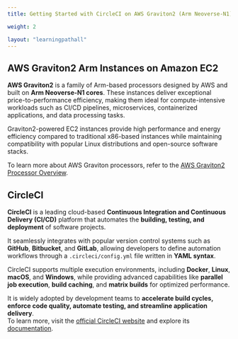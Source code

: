 ```yaml
---
title: Getting Started with CircleCI on AWS Graviton2 (Arm Neoverse-N1)

weight: 2

layout: "learningpathall"
---
```



## AWS Graviton2 Arm Instances on Amazon EC2

**AWS Graviton2** is a family of Arm-based processors designed by AWS and built on **Arm Neoverse-N1 cores**. These instances deliver exceptional price-to-performance efficiency, making them ideal for compute-intensive workloads such as CI/CD pipelines, microservices, containerized applications, and data processing tasks.

Graviton2-powered EC2 instances provide high performance and energy efficiency compared to traditional x86-based instances while maintaining compatibility with popular Linux distributions and open-source software stacks.

To learn more about AWS Graviton processors, refer to the [AWS Graviton2 Processor Overview](https://aws.amazon.com/ec2/graviton/).

## CircleCI

**CircleCI** is a leading cloud-based **Continuous Integration and Continuous Delivery (CI/CD)** platform that automates the **building, testing, and deployment** of software projects.

It seamlessly integrates with popular version control systems such as **GitHub**, **Bitbucket**, and **GitLab**, allowing developers to define automation workflows through a `.circleci/config.yml` file written in **YAML syntax**.

CircleCI supports multiple execution environments, including **Docker**, **Linux**, **macOS**, and **Windows**, while providing advanced capabilities like **parallel job execution**, **build caching**, and **matrix builds** for optimized performance.

It is widely adopted by development teams to **accelerate build cycles, enforce code quality, automate testing, and streamline application delivery**.  
To learn more, visit the [official CircleCI website](https://circleci.com/) and explore its [documentation](https://circleci.com/docs/).
